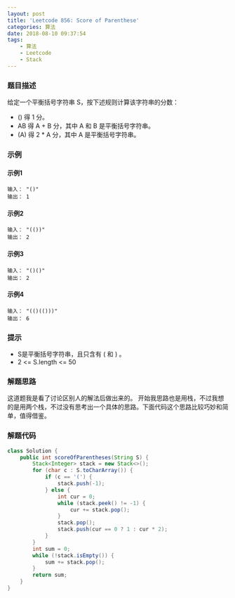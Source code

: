 ```yaml
---
layout: post
title: 'Leetcode 856: Score of Parenthese'
categories: 算法
date: 2018-08-10 09:37:54
tags:
    - 算法
    - Leetcode
    - Stack
---
```

### 题目描述
给定一个平衡括号字符串 S，按下述规则计算该字符串的分数：
* () 得 1 分。
* AB 得 A + B 分，其中 A 和 B 是平衡括号字符串。
* (A) 得 2 * A 分，其中 A 是平衡括号字符串。
<!-- more -->

### 示例
#### 示例1
```shell
输入： "()"
输出： 1
```
#### 示例2
```shell
输入： "(())"
输出： 2
```
#### 示例3
```shell
输入： "()()"
输出： 2
```
#### 示例4
```shell
输入： "(()(()))"
输出： 6
```

### 提示
* S是平衡括号字符串，且只含有 ( 和 ) 。
* 2 <= S.length <= 50

### 解题思路
这道题我是看了讨论区别人的解法后做出来的。
开始我思路也是用栈，不过我想的是用两个栈，不过没有思考出一个具体的思路。下面代码这个思路比较巧妙和简单，值得借鉴。

### 解题代码
```Java
class Solution {
    public int scoreOfParentheses(String S) {
        Stack<Integer> stack = new Stack<>();
        for (char c : S.toCharArray()) {
            if (c == '(') {
                stack.push(-1);
            } else {
                int cur = 0;
                while (stack.peek() != -1) {
                    cur += stack.pop();
                }
                stack.pop();
                stack.push(cur == 0 ? 1 : cur * 2);
            }
        }
        int sum = 0;
        while (!stack.isEmpty()) {
            sum += stack.pop();
        }
        return sum;
    }
}
```
